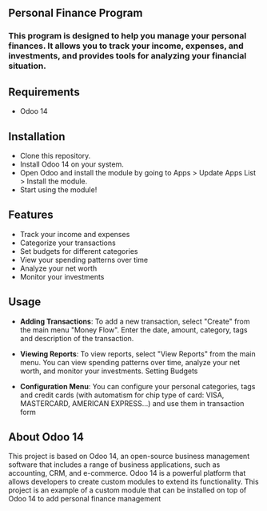 
Personal Finance Program
----------------
### This program is designed to help you manage your personal finances. It allows you to track your income, expenses, and investments, and provides tools for analyzing your financial situation.

Requirements
----------------
+ Odoo 14


Installation
----------------
* Clone this repository.
* Install Odoo 14 on your system.
* Open Odoo and install the module by going to Apps > Update Apps List > Install the module.
* Start using the module!


Features
----------------  
* Track your income and expenses
* Categorize your transactions
* Set budgets for different categories
* View your spending patterns over time
* Analyze your net worth
* Monitor your investments


Usage
----------------
* **Adding Transactions**: 
To add a new transaction, select "Create" from the main menu "Money Flow". Enter the date, amount, category, tags and description of the transaction.

* **Viewing Reports**:
To view reports, select "View Reports" from the main menu. You can view spending patterns over time, analyze your net worth, and monitor your investments.
Setting Budgets

* **Configuration Menu**: You can configure your personal categories, tags and credit cards (with automatism for chip type of card: VISA, MASTERCARD, AMERICAN EXPRESS...) and use them in transaction form


About Odoo 14
----------------
This project is based on Odoo 14, an open-source business management software that includes a range of business applications, such as accounting, CRM, and e-commerce. Odoo 14 is a powerful platform that allows developers to create custom modules to extend its functionality. This project is an example of a custom module that can be installed on top of Odoo 14 to add personal finance management

